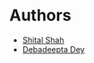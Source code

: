 # Authors

- [Shital Shah](http://www.shitalshah.com)
- [Debadeepta Dey](https://www.debadeepta.com)